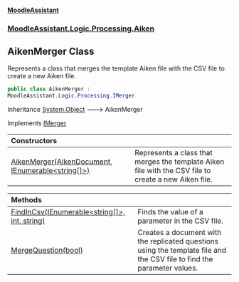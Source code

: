 #### [MoodleAssistant](index.md 'index')
### [MoodleAssistant.Logic.Processing.Aiken](MoodleAssistant.Logic.Processing.Aiken.md 'MoodleAssistant.Logic.Processing.Aiken')

## AikenMerger Class

Represents a class that merges the template Aiken file with the CSV file to create a new Aiken file.

```csharp
public class AikenMerger :
MoodleAssistant.Logic.Processing.IMerger
```

Inheritance [System.Object](https://docs.microsoft.com/en-us/dotnet/api/System.Object 'System.Object') &#129106; AikenMerger

Implements [IMerger](MoodleAssistant.Logic.Processing.IMerger.md 'MoodleAssistant.Logic.Processing.IMerger')

| Constructors | |
| :--- | :--- |
| [AikenMerger(AikenDocument, IEnumerable&lt;string[]&gt;)](MoodleAssistant.Logic.Processing.Aiken.AikenMerger.AikenMerger(AikenDoc.AikenDocument,System.Collections.Generic.IEnumerable_string[]_).md 'MoodleAssistant.Logic.Processing.Aiken.AikenMerger.AikenMerger(AikenDoc.AikenDocument, System.Collections.Generic.IEnumerable<string[]>)') | Represents a class that merges the template Aiken file with the CSV file to create a new Aiken file. |

| Methods | |
| :--- | :--- |
| [FindInCsv(IEnumerable&lt;string[]&gt;, int, string)](MoodleAssistant.Logic.Processing.Aiken.AikenMerger.FindInCsv(System.Collections.Generic.IEnumerable_string[]_,int,string).md 'MoodleAssistant.Logic.Processing.Aiken.AikenMerger.FindInCsv(System.Collections.Generic.IEnumerable<string[]>, int, string)') | Finds the value of a parameter in the CSV file. |
| [MergeQuestion(bool)](MoodleAssistant.Logic.Processing.Aiken.AikenMerger.MergeQuestion(bool).md 'MoodleAssistant.Logic.Processing.Aiken.AikenMerger.MergeQuestion(bool)') | Creates a document with the replicated questions using the template file and the CSV file to find the parameter values. |
